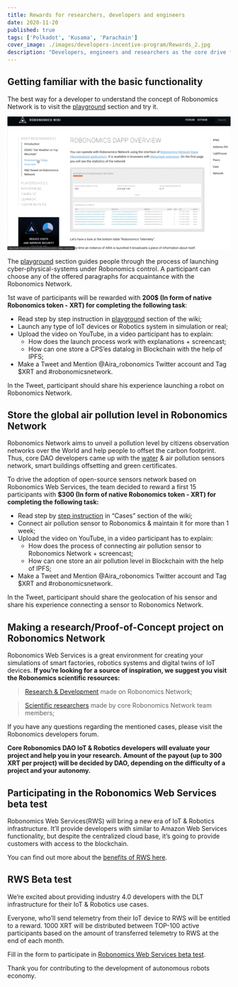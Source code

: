 ```yaml
---
title: Rewards for researchers, developers and engineers
date: 2020-11-20
published: true
tags: ['Polkadot', 'Kusama', 'Parachain']
cover_image: ./images/developers-incentive-program/Rewards_2.jpg
description: "Developers, engineers and researchers as the core drive force of the robotics industry get rewards for research and development activities based on Robonomics Network. Core Robonomics DAO developers allocated 5000 XRT for incentivising research and development activities based on Robonomics Network."
---
```


## Getting familiar with the basic functionality

The best way for a developer to understand the concept of Robonomics Network is to visit the [playground](https://wiki.robonomics.network/docs/connect-mars-curiosity-rover-under-robonomics-parachain-control/) section and try it.

![Playground](./images/developers-incentive-program/wiki-instruction.gif)

The [playground](https://wiki.robonomics.network/docs/connect-mars-curiosity-rover-under-robonomics-parachain-control/) section guides people through the process of launching cyber-physical-systems under Robonomics control. A participant can choose any of the offered paragraphs for acquaintance with the Robonomics Network.

1st wave of participants will be rewarded with **200$ (In form of native Robonomics token - XRT) for completing the following task**:

* Read step by step instruction in [playground](https://wiki.robonomics.network/docs/connect-mars-curiosity-rover-under-robonomics-parachain-control/) section of the wiki;
* Launch any type of IoT devices or Robotics system in simulation or real;
* Upload the video on YouTube, in a video participant has to explain:
    * How does the launch process work with explanations + screencast;
    * How can one store a CPS’es datalog in Blockchain with the help of IPFS;
* Make a Tweet and Mention @Aira_robonomics Twitter account and Tag $XRT and #robonomicsnetwork.

In the Tweet, participant should share his experience launching a robot on Robonomics Network.

## Store the global air pollution level in Robonomics Network

Robonomics Network aims to unveil a pollution level by citizens observation networks over the World and help people to offset the carbon footprint. Thus, core DAO developers came up with the [water](https://www.frontiersin.org/articles/10.3389/frobt.2020.00070/full) & air pollution sensors network, smart buildings offsetting and green certificates.

To drive the adoption of open-source sensors network based on Robonomics Web Services, the team decided to reward a first 15 participants with **$300 (In form of native Robonomics token - XRT) for completing the following task:**

* Read step by [step instruction](https://wiki.robonomics.network/docs/connect-sensor-to-robonomics/) in “Cases” section of the wiki;
* Connect air pollution sensor to Robonomics & maintain it for more than 1 week;
* Upload the video on YouTube, in a video participant has to explain:
   * How does the process of connecting air pollution sensor to Robonomics Network + screencast;
   * How can one store an air pollution level in Blockchain with the help of IPFS;
* Make a Tweet and Mention @Aira_robonomics Twitter account and Tag $XRT and #robonomicsnetwork.

In the Tweet, participant should share the geolocation of his sensor and share his experience connecting a sensor to Robonomics Network.

## Making a research/Proof-of-Concept project on Robonomics Network

Robonomics Web Services is a great environment for creating your simulations of smart factories, robotics systems and digital twins of IoT devices.
**If you’re looking for a source of inspiration, we suggest you visit the Robonomics scientific resources:**

> [Research & Development](https://wiki.robonomics.network/docs/r-and-d-based-on-robonomics-network/) made on Robonomics Network;

> [Scientific researchers](https://robonomics.network/community#science) made by core Robonomics Network team members;

If you have any questions regarding the mentioned cases, please visit the Robonomics developers forum.

**Core Robonomics DAO IoT & Robotics developers will evaluate your project and help you in your research.**
**Amount of the payout (up to 300 XRT per project) will be decided by DAO, depending on the difficulty of a project and your autonomy.**

## Participating in the Robonomics Web Services beta test

Robonomics Web Services(RWS) will bring a new era of IoT & Robotics infrastructure. 
It’ll provide developers with similar to Amazon Web Services functionality, but despite the centralized cloud base, it’s going to provide customers with access to the blockchain.

You can find out more about the [benefits of RWS here](https://blog.aira.life/robonomics-web-services-and-rws-token-intro-d730ab50ad42?source=collection_home---4------2-----------------------).

## RWS Beta test

We’re excited about providing industry 4.0 developers with the DLT infrastructure for their IoT & Robotics use cases.

Everyone, who’ll send telemetry from their IoT device to RWS will be entitled to a reward.
1000 XRT will be distributed between TOP-100 active participants based on the amount of transferred telemetry to RWS at the end of each month.

Fill in the form to participate in [Robonomics Web Services beta test](https://share.hsforms.com/1rlIfFL6ZSriaOjtf4NAGPw535vx).

Thank you for contributing to the development of autonomous robots economy.
